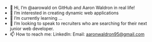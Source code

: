 - 👋 Hi, I’m @aarowald on GitHub and Aaron Waldron in real life!
- 👀 I’m interested in creating dynamic web applications 
- 🌱 I’m currently learning ...
- 💞️ I’m looking to speak to recruiters who are searching for their next junior web developer.
- 📫 How to reach me:
    LinkedIn:
    Email: aaronwaldron95@gmail.com
    

<!---
aarowald/aarowald is a ✨ special ✨ repository because its `README.md` (this file) appears on your GitHub profile.
You can click the Preview link to take a look at your changes.
--->
